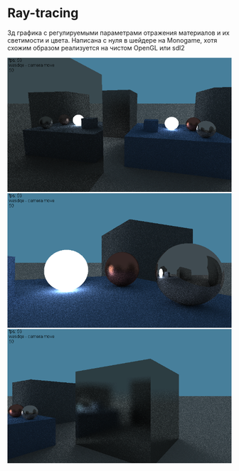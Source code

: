 # Ray-tracing
3д графика с регулируемыми параметрами отражения материалов и их светимости и цвета.
Написана с нуля в шейдере на Monogame, хотя схожим образом реализуется на чистом OpenGL или sdl2

![This is an image](Screenshots/image1.png)
![This is an image](Screenshots/image2.png)
![This is an image](Screenshots/image3.png)
